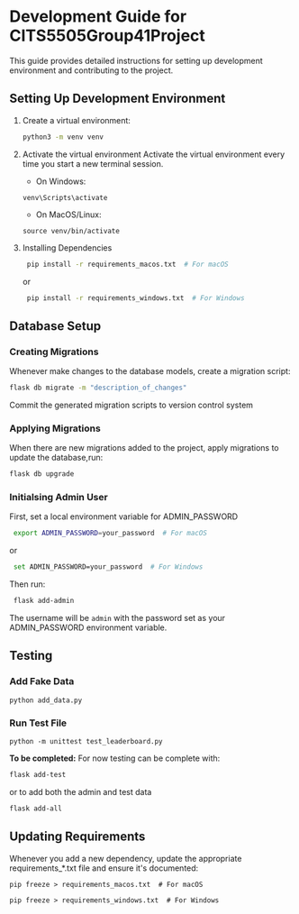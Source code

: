 # Development Guide for CITS5505Group41Project

This guide provides detailed instructions for setting up development environment and contributing to the project.

## Setting Up Development Environment

1. Create a virtual environment:
   ```sh
   python3 -m venv venv
   ```
2. Activate the virtual environment
   Activate the virtual environment every time you start a new terminal session.

   - On Windows:

   ```
   venv\Scripts\activate
   ```

   - On MacOS/Linux:

   ```
   source venv/bin/activate
   ```

3. Installing Dependencies
   ```sh
    pip install -r requirements_macos.txt  # For macOS
   ```
     or
   ```sh
    pip install -r requirements_windows.txt  # For Windows
   ```

## Database Setup

### Creating Migrations
   
   Whenever make changes to the database models, create a migration script:
   ```sh
   flask db migrate -m "description_of_changes"
   ```
   Commit the generated migration scripts to version control system
### Applying Migrations
   When there are new migrations added to the project, apply migrations to update the database,run:
   ```sh
   flask db upgrade
   ```

### Initialsing Admin User

   First, set a local environment variable for ADMIN_PASSWORD
   ```sh
    export ADMIN_PASSWORD=your_password  # For macOS
   ```
   or
   ```sh
    set ADMIN_PASSWORD=your_password  # For Windows
   ```

   Then run:
   ```sh
    flask add-admin
   ```

   The username will be `admin` with the password set as your ADMIN_PASSWORD environment variable.

## Testing

### Add Fake Data

```
python add_data.py
```

### Run Test File

```
python -m unittest test_leaderboard.py
```


   **To be completed:**
   For now testing can be complete with: 
   ```sh
   flask add-test
   ```
   or to add both the admin and test data
   ```sh
   flask add-all
   ```

## Updating Requirements
Whenever you add a new dependency, update the appropriate requirements\_\*.txt file and ensure it's documented:
```
pip freeze > requirements_macos.txt  # For macOS
```
```
pip freeze > requirements_windows.txt  # For Windows
```
